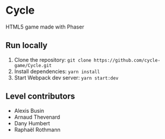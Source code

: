 # Cycle

HTML5 game made with Phaser

## Run locally

1. Clone the repository: `git clone https://github.com/cycle-game/Cycle.git`
2. Install dependencies: `yarn install`
3. Start Webpack dev server: `yarn start:dev`

## Level contributors

-   Alexis Busin
-   Arnaud Thevenard
-   Dany Humbert
-   Raphaël Rothmann
